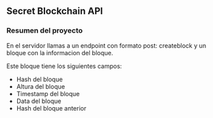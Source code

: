 ## Secret Blockchain API
### Resumen del proyecto

En el servidor llamas a un endpoint con formato post:  createblock y un bloque con la informacion del bloque.

Este bloque tiene los siguientes campos:
- Hash del bloque
- Altura del bloque
- Timestamp del bloque
- Data del bloque
- Hash del bloque anterior
